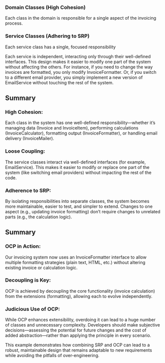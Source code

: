 ### Domain Classes (High Cohesion)
Each class in the domain is responsible for a single aspect of the invoicing process.

### Service Classes (Adhering to SRP)
Each service class has a single, focused responsibility

Each service is independent, interacting only through their well-defined interfaces.  This design makes it easier to 
modify one part of the system without affecting the others. For instance, if you need to change the way invoices are 
formatted, you only modify InvoiceFormatter. Or, if you switch to a different email provider, you simply implement a 
new version of EmailService without touching the rest of the system.

## Summary
### High Cohesion:
Each class in the system has one well-defined responsibility—whether it’s managing data (Invoice and InvoiceItem), 
performing calculations (InvoiceCalculator), formatting output (InvoiceFormatter), or handling email delivery (InvoiceMailer).

### Loose Coupling:
The service classes interact via well-defined interfaces (for example, EmailService). This makes it easier to modify or 
replace one part of the system (like switching email providers) without impacting the rest of the code.

### Adherence to SRP:
By isolating responsibilities into separate classes, the system becomes more maintainable, easier to test, and simpler 
to extend. Changes to one aspect (e.g., updating invoice formatting) don’t require changes to unrelated parts (e.g., the calculation logic).


## Summary
### OCP in Action:
Our invoicing system now uses an InvoiceFormatter interface to allow multiple formatting strategies (plain text, HTML, etc.) 
without altering existing invoice or calculation logic.

### Decoupling is Key:
OCP is achieved by decoupling the core functionality (invoice calculation) from the extensions (formatting), allowing each 
to evolve independently.

### Judicious Use of OCP:
While OCP enhances extensibility, overdoing it can lead to a huge number of classes and unnecessary complexity. 
Developers should make subjective decisions—assessing the potential for future changes and the cost of added 
abstraction—rather than applying the principle in every scenario.

This example demonstrates how combining SRP and OCP can lead to a robust, maintainable design that remains adaptable to
new requirements while avoiding the pitfalls of over-engineering.